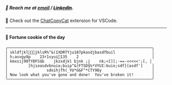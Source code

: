 ##### :calling: Reach me at **[email](mailto:johannes@stenmark.in)** ***/*** **[~~LinkedIn~~](https://www.linkedin.com/in/johannes-stenmark)**.
:feet: Check out the [ChatCopyCat](https://github.com/jstenmark/ChatCopyCat) extension for VSCode.

---
#### :cookie: Fortune cookie of the day
```smalltalk
╭───────────────────────────────────────────────────────────────╮
│ skldfjkljklsR%^&(IXDRTYju187pkasdjbasdfbuil                │
│ h;asvgy8p    23r1vyui135    2                                │
│ kmxsij90TYDFS$b    jkzxdjkl bjnk ;j    nk;<[][;-==-<<<<<';[, │
│         [hjioasdvbnuio;buip^&(FTSD$%*VYUI:buio;sdf}[asdf']    │
│                 sdoihjfh(_YU*G&F^*CTY98y                      │
│ Now look what you've gone and done!  You've broken it!        │
╰───────────────────────────────────────────────────────────────╯
```
